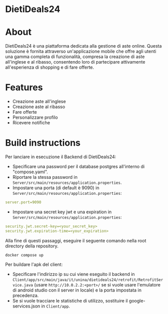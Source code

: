 # DietiDeals24

# About
DietiDeals24 è una piattaforma dedicata alla gestione di aste online. Questa soluzione è fornita attraverso un'applicazione mobile che offre agli utenti una gamma completa di funzionalità, compresa la creazione di aste all'inglese e al ribasso, consentendo loro di partecipare attivamente all'esperienza di shopping e di fare offerte.

# Features
- Creazione aste all'inglese
- Creazione aste al ribasso
- Fare offerte
- Personalizzare profilo
- Ricevere notifiche

# Build instructions
Per lanciare in esecuzione il Backend di DietiDeals24:
- Specificare una password per il database postgres all'interno di "compose.yaml".
- Riportare la stessa password in `Server/src/main/resources/application.properties`.
- Impostare una porta (di default è 9090) in `Server/src/main/resources/application.properties`:
```yaml
server.port=9090
```
- Impostare una secret key jwt e una expiration in `Server/src/main/resources/application.properties`:
```yaml
security.jwt.secret-key=<your_secret_key>
security.jwt.expiration-time=<your_expiration>
```
Alla fine di questi passaggi, eseguire il seguente comando nella root directory della repository.
```shell
docker compose up
```

Per buildare l'apk del client:
- Specificare l'indirizzo ip su cui viene eseguito il backend in `Client/app/src/main/java/it/unina/dietideals24/retrofit/RetrofitService.java` (usare `http://10.0.2.2:<port>/` se si vuole usare l'emulatore di android studio con il server in locale) e la porta impostata in precedenza.
- Se si vuole tracciare le statistiche di utilizzo, sostituire il google-services.json in `Client/app`.
